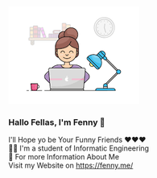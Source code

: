![mpun](mpun.png)
### Hallo Fellas, I'm Fenny 👋
I'll Hope yo be Your Funny Friends ❤️❤️❤️ </br>
👩‍🎓 I'm a student of Informatic Engineering </br>
🔅 For more Information About Me </br>
Visit my Website on https://fenny.me/ </br>
